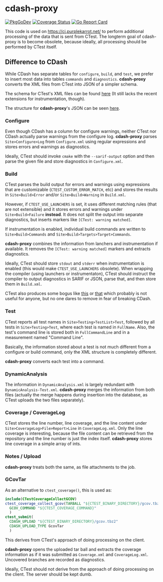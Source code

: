 # cdash-proxy

[![PkgGoDev](https://pkg.go.dev/badge/github.com/chorse-dev/cdash-proxy)](https://pkg.go.dev/github.com/chorse-dev/cdash-proxy)
[![Coverage Status](https://coveralls.io/repos/github/chorse-dev/cdash-proxy/badge.svg?branch=master)](https://coveralls.io/github/chorse-dev/cdash-proxy?branch=master)
[![Go Report Card](https://goreportcard.com/badge/github.com/chorse-dev/cdash-proxy)](https://goreportcard.com/report/github.com/chorse-dev/cdash-proxy)

This code is used on https://ci.purplekarrot.net/ to perform additional
processing of the data that is sent from CTest. The longterm goal of cdash-proxy
is to become obsolete, because ideally, all processing should be performed by
CTest itself.

## Difference to CDash

While CDash has separate tables for `configure`, `build`, and `test`, we prefer
to insert most data into tables `commands` and `diagnostics`. **cdash-proxy**
converts the XML files from CTest into JSON of a simpler schema.

The schema for CTest's XML files can be found [here](ctestxml/model.rnc)
(It still lacks the recent extensions for instrumentation, though).

The structure for **cdash-proxy**'s JSON can be seen [here](model/model.go).

### Configure

Even though CDash has a column for configure warnings, neither CTest nor CDash
actually parse warnings from the configure log. **cdash-proxy** parses
`Site>Configure>Log` from `Configure.xml` using regular expressions and stores
errors and warnings as diagnostics.

Ideally, CTest should invoke `cmake` with the `--sarif-output` option and then
parse the given file and store diagnostics in `Configure.xml`.

### Build

CTest parses the build output for errors and warnings using expressions that are
customizable (`CTEST_CUSTOM_ERROR_MATCH`, etc) and stores the results in
`Site>Build>Error` and/or `Site>Build>Warning` in `Build.xml`.

However, if `CTEST_USE_LAUNCHERS` is set, it uses different matching rules (that
are not extensible) and it stores errors and warnings under
`Site>Build>Failure` **instead**. It does not split the output into separate
diagnostics, but inserts markers like `[CTest: warning matched]`.

If instrumentation is enabled, individual build commands are written to
`Site>Build>Commands` and `Site>Build>Targets>Target>Commands`.

**cdash-proxy** combines the information from lanchers and instrumentation if
available. It removes the `[CTest: warning matched]` markers and extracts
diagnostics.

Ideally, CTest should store `stdout` and `stderr` when instrumentation is
enabled (this would make `CTEST_USE_LAUNCHERS` obsolete). When wrapping the
compiler (using launchers or instrumentaton), CTest should instruct the compiler
to output diagnostics in SARIF or JSON, parse that, and then store them in
`Build.xml`.

CTest also produces some bogus like [this](https://github.com/Kitware/CMake/blob/3d3d3f94703e23d3d2cbff67537057474e3e0ff1/Source/CTest/cmCTestBuildHandler.cxx#L636) or [that](https://github.com/Kitware/CMake/blob/3d3d3f94703e23d3d2cbff67537057474e3e0ff1/Source/CTest/cmCTestBuildHandler.cxx#L645-L648) which probably is not useful for anyone, but no one dares to remove in fear of breaking CDash.

### Test

CTest reports all test names in `Site>Testing>TestList>Test`, followed by all
tests in `Site>Testing>Test`, where each test is named in `FullName`. Also, the
test's command line is stored both in `FullCommandLine` and in a measurement
named "Command Line".

Basically, the information stored about a test is not much different from a
configure or build command, only the XML structure is completely different.

**cdash-proxy** converts each test into a command.

### DynamicAnalysis

The information in `DynamicAnalysis.xml` is largely redundant with
`DynamicAnalysis-Test.xml`. **cdash-proxy** merges the information from both
files (actually the merge happens during insertion into the database, as CTest
uploads the two files separately).

### Coverage / CoverageLog

CTest stores the line number, line coverage, and the line content under
`Site>CoverageLog>File>Report>Line` in `CoverageLog.xml`. Only the line coverage
is interesting, because the file content can be retrieved from the repository
and the line number is just the index itself. **cdash-proxy** stores line
coverage in a simple array of ints.

### Notes / Upload

**cdash-proxy** treats both the same, as file attachments to the job.

### GCovTar

As an alternative to `ctest_coverage()`, this is used as:

```cmake
include(CTestCoverageCollectGCOV)
ctest_coverage_collect_gcov(TARBALL "${CTEST_BINARY_DIRECTORY}/gcov.tbz2"
  GCOV_COMMAND "${CTEST_COVERAGE_COMMAND}"
  )
ctest_submit(
  CDASH_UPLOAD "${CTEST_BINARY_DIRECTORY}/gcov.tbz2"
  CDASH_UPLOAD_TYPE GcovTar
  )
```

This derives from CTest's approach of doing processing on the client.

**cdash-proxy** opens the uploaded tar ball and extracts the coverage
information as if it was submitted as `Coverage.xml` and `CoverageLog.xml`.
Uncovered branches are recorded as diagnostics.

Ideally, CTest should not derive from the approach of doing processing on the
client. The server should be kept dumb.

